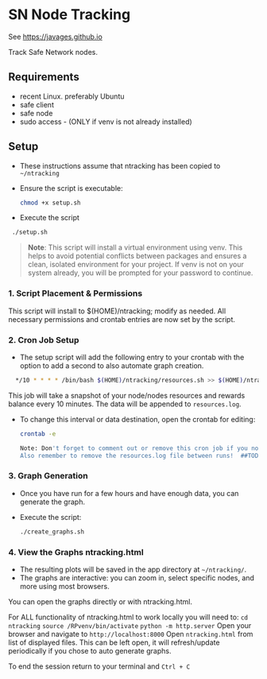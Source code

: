 # SN Node Tracking 
See https://javages.github.io

Track Safe Network nodes.

## Requirements

- recent Linux. preferably Ubuntu
- safe client
- safe node
- sudo access - (ONLY if venv is not already installed)

## Setup

- These instructions assume that ntracking has been copied to `~/ntracking`

- Ensure the script is executable:

  ```bash
  chmod +x setup.sh

  ```

- Execute the script

 ```bash
  ./setup.sh

  ```

> **Note**: This script will install a virtual environment using venv. This helps to avoid potential conflicts between packages and ensures a clean, isolated environment for your project. If venv is not on your system already, you will be prompted for your password to continue.

### 1. Script Placement & Permissions

This script will install to $(HOME)/ntracking; modify as needed.
All necessary permissions and crontab entries are now set by the script.

### 2. Cron Job Setup

- The setup script will add the following entry to your crontab with the option to add a second to also automate graph creation.

```bash
  */10 * * * * /bin/bash $(HOME)/ntracking/resources.sh >> $(HOME)/ntracking/resources.log 2>&1
  ```
  
This job will take a snapshot of your node/nodes resources and rewards balance every 10 minutes. The data will be appended to `resources.log`.

- To change this interval or data destination, open the crontab for editing:

  ```bash
  crontab -e

  Note: Don't forget to comment out or remove this cron job if you no longer need it (in between tests), as it will run indefinitely otherwise.
  Also remember to remove the resources.log file between runs!  ##TODO   cleanup script

### 3. Graph Generation

- Once you have run for a few hours and have enough data, you can generate the graph.
- Execute the script:

  ```bash
  ./create_graphs.sh
  ```

### 4. View the Graphs ntracking.html

- The resulting plots will be saved in the app directory at
`~/ntracking/`.
- The graphs are interactive: you can zoom in, select specific nodes, and more using most browsers.

You can open the graphs directly or with ntracking.html.

For ALL functionality of ntracking.html to work locally you will need to:
`cd ntracking`
`source /RPvenv/bin/activate`
`python -m http.server`
Open your browser and navigate to 
`http://localhost:8000`
Open `ntracking.html` from list of displayed files.
This can be left open, it will refresh/update periodically if you chose to auto generate graphs. 

To end the session return to your terminal and `Ctrl + C`

